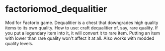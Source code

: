 # factoriomod_dequalitier
Mod for Factorio game. Dequalitier is a chest that downgrades high quality items to its own quality. How to use: craft dequalitier of, say, rare quality. If you put a legendary item into it, it will convert it to rare item. Putting an item with lower than rare quality won't affect it at all. Also works with modded quality levels.
